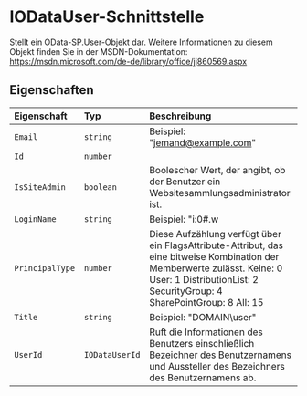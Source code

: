 # <a name="iodatauser-interface"></a>IODataUser-Schnittstelle







Stellt ein OData-SP.User-Objekt dar. Weitere Informationen zu diesem Objekt finden Sie in der MSDN-Dokumentation: https://msdn.microsoft.com/de-de/library/office/jj860569.aspx




## <a name="properties"></a>Eigenschaften

| Eigenschaft     | Typ   | Beschreibung|
|:-------------|:-------|:-----------|
|`Email`      | `string` | Beispiel: "jemand@example.com" |
|`Id`      | `number` |  |
|`IsSiteAdmin`      | `boolean` | Boolescher Wert, der angibt, ob der Benutzer ein Websitesammlungsadministrator ist. |
|`LoginName`      | `string` | Beispiel: "i:0#.w|domain\user" |
|`PrincipalType`      | `number` | Diese Aufzählung verfügt über ein FlagsAttribute-Attribut, das eine bitweise Kombination der Memberwerte zulässt. Keine: 0 User: 1 DistributionList: 2 SecurityGroup: 4 SharePointGroup: 8 All: 15 |
|`Title`      | `string` | Beispiel: "DOMAIN\user" |
|`UserId`      | `IODataUserId` | Ruft die Informationen des Benutzers einschließlich Bezeichner des Benutzernamens und Aussteller des Bezeichners des Benutzernamens ab. |






